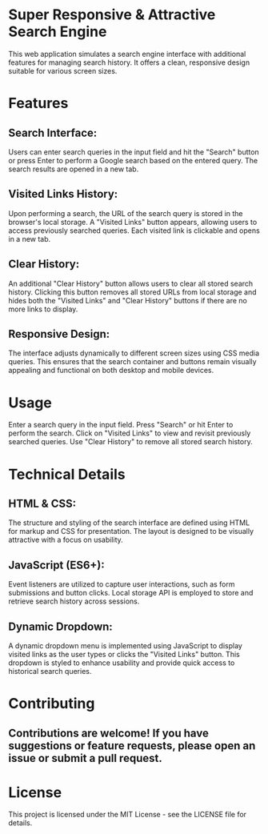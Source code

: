 # Super Responsive & Attractive Search Engine
This web application simulates a search engine interface with additional features for managing search history. It offers a clean, responsive design suitable for various screen sizes.

# Features
## Search Interface:
Users can enter search queries in the input field and hit the "Search" button or press Enter to perform a Google search based on the entered query. The search results are opened in a new tab.

## Visited Links History:
Upon performing a search, the URL of the search query is stored in the browser's local storage. A "Visited Links" button appears, allowing users to access previously searched queries. Each visited link is clickable and opens in a new tab.

## Clear History:
An additional "Clear History" button allows users to clear all stored search history. Clicking this button removes all stored URLs from local storage and hides both the "Visited Links" and "Clear History" buttons if there are no more links to display.

## Responsive Design:
The interface adjusts dynamically to different screen sizes using CSS media queries. This ensures that the search container and buttons remain visually appealing and functional on both desktop and mobile devices.

# Usage
Enter a search query in the input field.
Press "Search" or hit Enter to perform the search.
Click on "Visited Links" to view and revisit previously searched queries.
Use "Clear History" to remove all stored search history.

# Technical Details
## HTML & CSS:
The structure and styling of the search interface are defined using HTML for markup and CSS for presentation. The layout is designed to be visually attractive with a focus on usability.

## JavaScript (ES6+):
Event listeners are utilized to capture user interactions, such as form submissions and button clicks. Local storage API is employed to store and retrieve search history across sessions.

## Dynamic Dropdown:
A dynamic dropdown menu is implemented using JavaScript to display visited links as the user types or clicks the "Visited Links" button. This dropdown is styled to enhance usability and provide quick access to historical search queries.

# Contributing
## Contributions are welcome! If you have suggestions or feature requests, please open an issue or submit a pull request.

# License
This project is licensed under the MIT License - see the LICENSE file for details.
